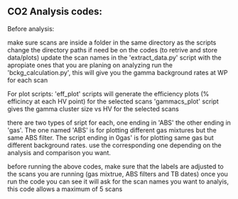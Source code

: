 CO2 Analysis codes:
--------------------------------------------------------------------------------------------------
Before analysis:

make sure scans are inside a folder in the same directory as the scripts
change the directory paths if need be on the codes (to retrive and store data/plots)
update the scan names in the 'extract_data.py' script with the apropiate ones that you are planing on analyzing
run the 'bckg_calculation.py', this will give you the gamma background rates at WP for each scan

For plot scripts:
'eff_plot' scripts will generate the efficiency plots (% efficincy at each HV point) for the selected scans
'gammacs_plot' script gives the gamma cluster size vs HV for the selected scans

there are two types of sript for each, one ending in 'ABS' the other ending in 'gas'. The one named 'ABS' is for plotting different gas mixtures but the same ABS filter. The script ending in 0gas' is for plotting same gas but different background rates. use the corresponding one depending on the analysis and comparison you want.

before running the above codes, make sure that the labels are adjusted to the scans you are running (gas mixtrue, ABS filters and TB dates)
once you run the code you can see it will ask for the scan names you want to analyis, this code allows a maximum of 5 scans
